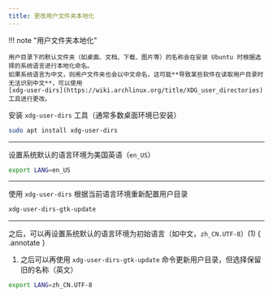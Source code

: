 ```yaml
---
title: 更改用户文件夹本地化
---
```


!!! note "用户文件夹本地化"

    用户目录下的默认文件夹（如桌面、文档、下载、图片等）的名称会在安装 Ubuntu 时根据选择的系统语言进行本地化命名。
    如果系统语言为中文，则用户文件夹也会以中文命名，这可能**导致某些软件在读取用户目录时无法识别中文**，可以使用
    [xdg-user-dirs](https://wiki.archlinux.org/title/XDG_user_directories) 工具进行更改。

安装 `xdg-user-dirs` 工具（通常多数桌面环境已安装）

```bash
sudo apt install xdg-user-dirs
```

---

设置系统默认的语言环境为美国英语（`en_US`）

```bash
export LANG=en_US
```

---

使用 `xdg-user-dirs` 根据当前语言环境重新配置用户目录

```bash
xdg-user-dirs-gtk-update
```

---

之后，可以再设置系统默认的语言环境为初始语言（如中文，`zh_CN.UTF-8`）(1)
{ .annotate }

1. 之后可以再使用 `xdg-user-dirs-gtk-update` 命令更新用户目录，但选择保留旧的名称（英文）

```bash
export LANG=zh_CN.UTF-8
```
